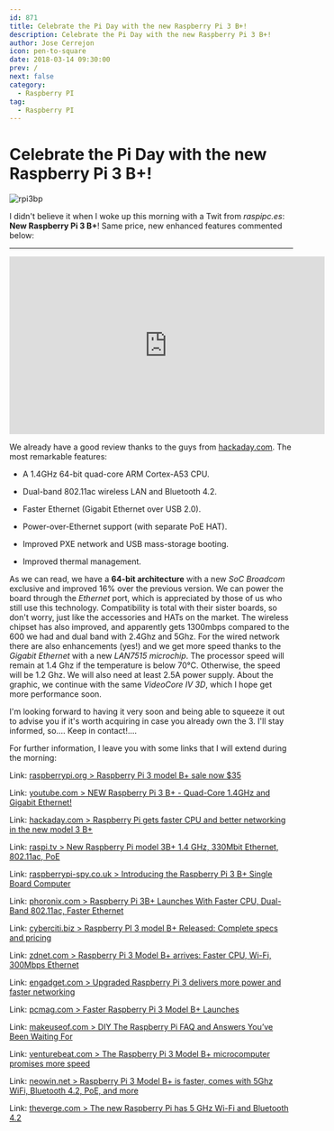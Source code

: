 ```yaml
---
id: 871
title: Celebrate the Pi Day with the new Raspberry Pi 3 B+!
description: Celebrate the Pi Day with the new Raspberry Pi 3 B+!
author: Jose Cerrejon
icon: pen-to-square
date: 2018-03-14 09:30:00
prev: /
next: false
category:
  - Raspberry PI
tag:
  - Raspberry PI
---
```


# Celebrate the Pi Day with the new Raspberry Pi 3 B+!

![rpi3bp](/images/2018/03/rpi3bp.jpg)

I didn't believe it when I woke up this morning with a Twit from *raspipc.es*: **New Raspberry Pi 3 B+**! Same price, new enhanced features commented below:

- - -
<iframe width="560" height="315" src="https://www.youtube.com/embed/i62xdD4QKtA?rel=0" frameborder="0" allow="autoplay; encrypted-media" allowfullscreen></iframe>

We already have a good review thanks to the guys from [hackaday.com](https://hackaday.com/2018/03/14/raspberry-pi-gets-faster-cpu-and-better-networking-in-the-new-model-3-b/). The most remarkable features:

* A 1.4GHz 64-bit quad-core ARM Cortex-A53 CPU.

* Dual-band 802.11ac wireless LAN and Bluetooth 4.2.

* Faster Ethernet (Gigabit Ethernet over USB 2.0).

* Power-over-Ethernet support (with separate PoE HAT).

* Improved PXE network and USB mass-storage booting.

* Improved thermal management.

As we can read, we have a **64-bit architecture** with a new *SoC Broadcom* exclusive and improved 16% over the previous version. We can power the board through the *Ethernet* port, which is appreciated by those of us who still use this technology. Compatibility is total with their sister boards, so don't worry, just like the accessories and HATs on the market. The wireless chipset has also improved, and apparently gets 1300mbps compared to the 600 we had and dual band with 2.4Ghz and 5Ghz. For the wired network there are also enhancements (yes!) and we get more speed thanks to the *Gigabit Ethernet* with a new *LAN7515 microchip*. The processor speed will remain at 1.4 Ghz if the temperature is below 70°C. Otherwise, the speed will be 1.2 Ghz. We will also need at least 2.5A power supply. About the graphic, we continue with the same *VideoCore IV 3D*, which I hope get more performance soon.


I'm looking forward to having it very soon and being able to squeeze it out to advise you if it's worth acquiring in case you already own the 3. I'll stay informed, so.... Keep in contact!....

For further information, I leave you with some links that I will extend during the morning:

Link: [raspberrypi.org > Raspberry Pi 3 model B+ sale now $35](https://www.raspberrypi.org/blog/raspberry-pi-3-model-bplus-sale-now-35/)

Link: [youtube.com > NEW Raspberry Pi 3 B+ - Quad-Core 1.4GHz and Gigabit Ethernet!](https://www.youtube.com/watch?v=0keOYRbsvxc)

Link: [hackaday.com > Raspberry Pi gets faster CPU and better networking in the new model 3 B+](https://hackaday.com/2018/03/14/raspberry-pi-gets-faster-cpu-and-better-networking-in-the-new-model-3-b/)

Link: [raspi.tv > New Raspberry Pi model 3B+ 1.4 GHz, 330Mbit Ethernet, 802.11ac, PoE](http://raspi.tv/2018/new-raspberry-pi-model-3b-1-4-ghz-330mbit-ethernet-802-11ac-poe)

Link: [raspberrypi-spy.co.uk > Introducing the Raspberry Pi 3 B+ Single Board Computer](https://www.raspberrypi-spy.co.uk/2018/03/introducing-raspberry-pi-3-b-plus-computer/)

Link: [phoronix.com > Raspberry Pi 3B+ Launches With Faster CPU, Dual-Band 802.11ac, Faster Ethernet](https://www.phoronix.com/scan.php?page=news_item&px=Raspberry-Pi-3B-Plus)

Link: [cyberciti.biz > Raspberry PI 3 model B+ Released: Complete specs and pricing](https://www.cyberciti.biz/hardware/raspberry-pi-3-model-b-released-specs-pricing/)

Link: [zdnet.com > Raspberry Pi 3 Model B+ arrives: Faster CPU, Wi-Fi, 300Mbps Ethernet](http://www.zdnet.com/article/raspberry-pi-3-model-b-arrives-faster-cpu-wi-fi-300mbps-ethernet/)

Link: [engadget.com > Upgraded Raspberry Pi 3 delivers more power and faster networking](https://www.engadget.com/2018/03/14/raspberry-pi-3-model-b-plus/)

Link: [pcmag.com > Faster Raspberry Pi 3 Model B+ Launches](https://www.pcmag.com/news/359825/faster-raspberry-pi-3-model-b-launches)

Link: [makeuseof.com > DIY The Raspberry Pi FAQ and Answers You’ve Been Waiting For](https://www.makeuseof.com/tag/raspberry-pi-faq/)

Link: [venturebeat.com > The Raspberry Pi 3 Model B+ microcomputer promises more speed](https://venturebeat.com/2018/03/14/the-new-raspberry-pi-3-model-b-microcomputer-promises-more-speed/)

Link: [neowin.net > Raspberry Pi 3 Model B+ is faster, comes with 5Ghz WiFi, Bluetooth 4.2, PoE, and more](https://www.neowin.net/news/raspberry-pi-3-model-b-is-faster-comes-with-5ghz-wifi-bluetooth-42-poe-and-more)

Link: [theverge.com > The new Raspberry Pi has 5 GHz Wi-Fi and Bluetooth 4.2](https://www.theverge.com/circuitbreaker/2018/3/14/17117446/raspberry-pi-3-model-b-plus-dual-band-wi-fi)